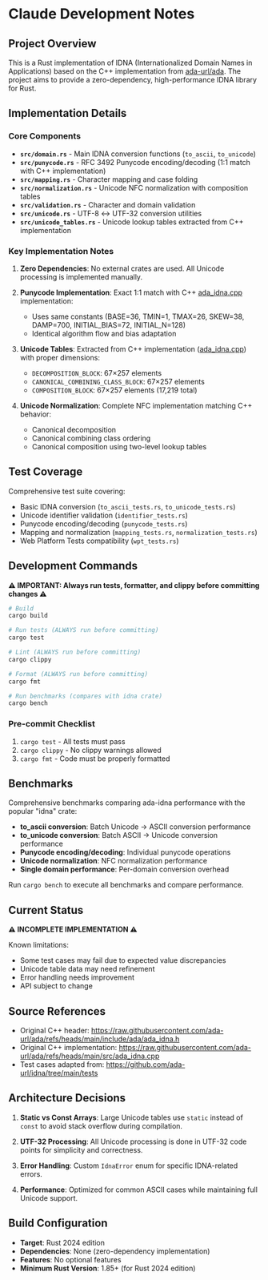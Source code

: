 # Claude Development Notes

## Project Overview

This is a Rust implementation of IDNA (Internationalized Domain Names in Applications) based on the C++ implementation from [ada-url/ada](https://github.com/ada-url/ada). The project aims to provide a zero-dependency, high-performance IDNA library for Rust.

## Implementation Details

### Core Components

- **`src/domain.rs`** - Main IDNA conversion functions (`to_ascii`, `to_unicode`)
- **`src/punycode.rs`** - RFC 3492 Punycode encoding/decoding (1:1 match with C++ implementation)
- **`src/mapping.rs`** - Character mapping and case folding
- **`src/normalization.rs`** - Unicode NFC normalization with composition tables
- **`src/validation.rs`** - Character and domain validation
- **`src/unicode.rs`** - UTF-8 ↔ UTF-32 conversion utilities
- **`src/unicode_tables.rs`** - Unicode lookup tables extracted from C++ implementation

### Key Implementation Notes

1. **Zero Dependencies**: No external crates are used. All Unicode processing is implemented manually.

2. **Punycode Implementation**: Exact 1:1 match with C++ [ada_idna.cpp](https://raw.githubusercontent.com/ada-url/ada/refs/heads/main/src/ada_idna.cpp) implementation:
   - Uses same constants (BASE=36, TMIN=1, TMAX=26, SKEW=38, DAMP=700, INITIAL_BIAS=72, INITIAL_N=128)
   - Identical algorithm flow and bias adaptation

3. **Unicode Tables**: Extracted from C++ implementation ([ada_idna.cpp](https://raw.githubusercontent.com/ada-url/ada/refs/heads/main/src/ada_idna.cpp)) with proper dimensions:
   - `DECOMPOSITION_BLOCK`: 67×257 elements
   - `CANONICAL_COMBINING_CLASS_BLOCK`: 67×257 elements  
   - `COMPOSITION_BLOCK`: 67×257 elements (17,219 total)

4. **Unicode Normalization**: Complete NFC implementation matching C++ behavior:
   - Canonical decomposition
   - Canonical combining class ordering
   - Canonical composition using two-level lookup tables

## Test Coverage

Comprehensive test suite covering:
- Basic IDNA conversion (`to_ascii_tests.rs`, `to_unicode_tests.rs`)
- Unicode identifier validation (`identifier_tests.rs`)
- Punycode encoding/decoding (`punycode_tests.rs`)
- Mapping and normalization (`mapping_tests.rs`, `normalization_tests.rs`)
- Web Platform Tests compatibility (`wpt_tests.rs`)

## Development Commands

**⚠️ IMPORTANT: Always run tests, formatter, and clippy before committing changes ⚠️**

```bash
# Build
cargo build

# Run tests (ALWAYS run before committing)
cargo test

# Lint (ALWAYS run before committing)
cargo clippy

# Format (ALWAYS run before committing)
cargo fmt

# Run benchmarks (compares with idna crate)
cargo bench
```

### Pre-commit Checklist
1. `cargo test` - All tests must pass
2. `cargo clippy` - No clippy warnings allowed
3. `cargo fmt` - Code must be properly formatted

## Benchmarks

Comprehensive benchmarks comparing ada-idna performance with the popular "idna" crate:

- **to_ascii conversion**: Batch Unicode → ASCII conversion performance
- **to_unicode conversion**: Batch ASCII → Unicode conversion performance  
- **Punycode encoding/decoding**: Individual punycode operations
- **Unicode normalization**: NFC normalization performance
- **Single domain performance**: Per-domain conversion overhead


Run `cargo bench` to execute all benchmarks and compare performance.

## Current Status

**⚠️ INCOMPLETE IMPLEMENTATION ⚠️**

Known limitations:
- Some test cases may fail due to expected value discrepancies
- Unicode table data may need refinement
- Error handling needs improvement
- API subject to change

## Source References

- Original C++ header: https://raw.githubusercontent.com/ada-url/ada/refs/heads/main/include/ada/ada_idna.h
- Original C++ implementation: https://raw.githubusercontent.com/ada-url/ada/refs/heads/main/src/ada_idna.cpp
- Test cases adapted from: https://github.com/ada-url/idna/tree/main/tests

## Architecture Decisions

1. **Static vs Const Arrays**: Large Unicode tables use `static` instead of `const` to avoid stack overflow during compilation.

2. **UTF-32 Processing**: All Unicode processing is done in UTF-32 code points for simplicity and correctness.

3. **Error Handling**: Custom `IdnaError` enum for specific IDNA-related errors.

4. **Performance**: Optimized for common ASCII cases while maintaining full Unicode support.

## Build Configuration

- **Target**: Rust 2024 edition
- **Dependencies**: None (zero-dependency implementation)
- **Features**: No optional features
- **Minimum Rust Version**: 1.85+ (for Rust 2024 edition)